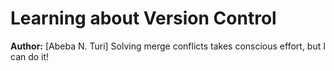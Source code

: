 # Learning about Version Control
**Author:** [Abeba N. Turi]
Solving merge conflicts takes conscious effort, but I can do it!
